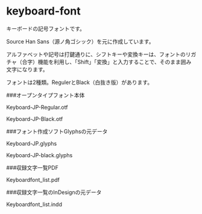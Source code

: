 keyboard-font
=============

キーボードの記号フォントです。

Source Han Sans（源ノ角ゴシック）を元に作成しています。

アルファベットや記号は打鍵通りに、シフトキーや変換キーは、フォントのリガチャ（合字）機能を利用し、「Shift」「変換」と入力することで、そのまま囲み文字になります。

フォントは2種類。RegulerとBlack（白抜き版）があります。

###オープンタイプフォント本体

Keyboard-JP-Regular.otf

Keyboard-JP-Black.otf

###フォント作成ソフトGlyphsの元データ

Keyboard-JP.glyphs

Keyboard-JP-black.glyphs

###収録文字一覧PDF

Keyboardfont_list.pdf

###収録文字一覧のInDesignの元データ

Keyboardfont_list.indd


